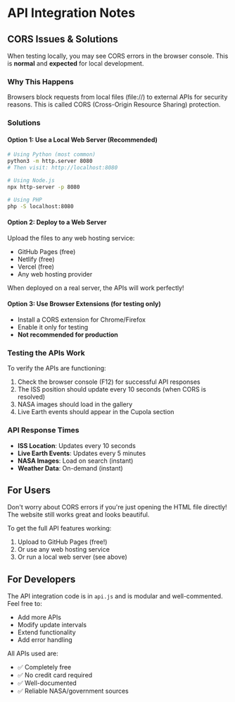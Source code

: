 # API Integration Notes

## CORS Issues & Solutions

When testing locally, you may see CORS errors in the browser console. This is **normal** and **expected** for local development.

### Why This Happens

Browsers block requests from local files (file://) to external APIs for security reasons. This is called CORS (Cross-Origin Resource Sharing) protection.

### Solutions

#### Option 1: Use a Local Web Server (Recommended)
```bash
# Using Python (most common)
python3 -m http.server 8080
# Then visit: http://localhost:8080

# Using Node.js
npx http-server -p 8080

# Using PHP
php -S localhost:8080
```

#### Option 2: Deploy to a Web Server
Upload the files to any web hosting service:
- GitHub Pages (free)
- Netlify (free)
- Vercel (free)
- Any web hosting provider

When deployed on a real server, the APIs will work perfectly!

#### Option 3: Use Browser Extensions (for testing only)
- Install a CORS extension for Chrome/Firefox
- Enable it only for testing
- **Not recommended for production**

### Testing the APIs Work

To verify the APIs are functioning:

1. Check the browser console (F12) for successful API responses
2. The ISS position should update every 10 seconds (when CORS is resolved)
3. NASA images should load in the gallery
4. Live Earth events should appear in the Cupola section

### API Response Times

- **ISS Location**: Updates every 10 seconds
- **Live Earth Events**: Updates every 5 minutes
- **NASA Images**: Load on search (instant)
- **Weather Data**: On-demand (instant)

## For Users

Don't worry about CORS errors if you're just opening the HTML file directly! The website still works great and looks beautiful.

To get the full API features working:
1. Upload to GitHub Pages (free!)
2. Or use any web hosting service
3. Or run a local web server (see above)

## For Developers

The API integration code is in `api.js` and is modular and well-commented. Feel free to:
- Add more APIs
- Modify update intervals
- Extend functionality
- Add error handling

All APIs used are:
- ✅ Completely free
- ✅ No credit card required
- ✅ Well-documented
- ✅ Reliable NASA/government sources

